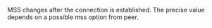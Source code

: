 MSS changes after the connection is established. The precise value depends on a possible mss option from peer.
